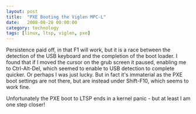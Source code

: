 ```yaml
---
layout: post
title:  "PXE Booting the Viglen MPC-L"
date:   2008-08-28 00:00:00
category: technology
tags: [linux, ltsp, viglen, pxe] 
---
```


Persistence paid off, in that F1 will work, but it is a race between the detection of the USB keyboard and the completion of the boot loader.  I found that if I moved the cursor on the grub screen it paused, enabling me to Ctrl-Alt-Del, which seemed to enable to USB detection to complete quicker.  Or perhaps I was just lucky.  But in fact it's immaterial as the PXE boot settings are not there, but are instead under Shift-F10, which seems to work fine.

<!--more-->

Unfortunately the PXE boot to LTSP ends in a kernel panic - but at least I am one step closer!
